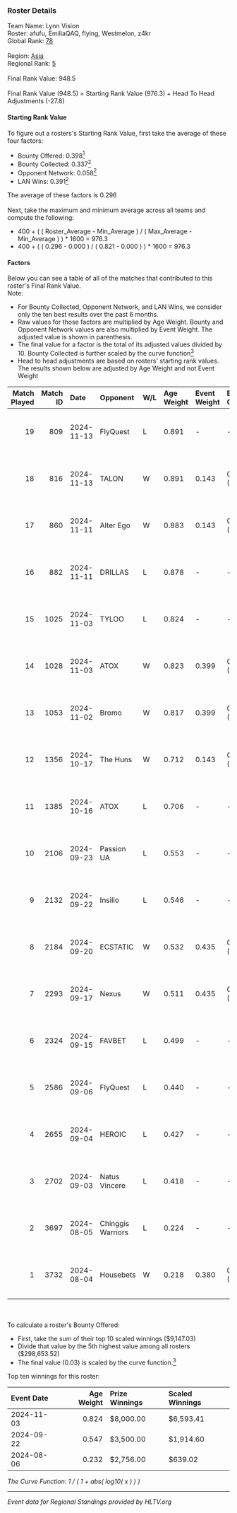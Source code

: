 ### Roster Details<br />
Team Name: Lynn Vision<br />
Roster: afufu, EmiliaQAQ, flying, Westmelon, z4kr<br />
Global Rank: [78](../../standings_global_2024_12_31.md)<br />
<br />
Region: [Asia]( ../../standings_asia_2024_12_31.md)<br />
Regional Rank: [5]( ../../standings_asia_2024_12_31.md)<br />
<br />
Final Rank Value:  948.5<br />
<br />
Final Rank Value (948.5) = Starting Rank Value (976.3) + Head To Head Adjustments (-27.8)<br />

#### Starting Rank Value<br />
To figure out a rosters's Starting Rank Value, first take the average of these four factors:<br />
- Bounty Offered: 0.398[<sup>1</sup>](#table2)
- Bounty Collected: 0.337[<sup>2</sup>](#table1)
- Opponent Network: 0.058[<sup>2</sup>](#table1)
- LAN Wins: 0.391[<sup>2</sup>](#table1)

The average of these factors is 0.296<br />
<br />
Next, take the maximum and minimum average across all teams and compute the following:<br />
- 400 + ( ( Roster_Average - Min_Average ) / ( Max_Average - Min_Average ) ) * 1600 = 976.3
- 400 + ( ( 0.296 - 0.000 ) / ( 0.821 - 0.000 ) ) * 1600 = 976.3


#### Factors<br />
Below you can see a table of all of the matches that contributed to this roster's Final Rank Value.<br />
Note:<br />

- For Bounty Collected, Opponent Network, and LAN Wins, we consider only the ten best results over the past 6 months.
- Raw values for those factors are multiplied by Age Weight. Bounty and Opponent Network values are also multiplied by Event Weight. The adjusted value is shown in parenthesis.
- The final value for a factor is the total of its adjusted values divided by 10. Bounty Collected is further scaled by the curve function[<sup>3</sup>](#curveFunction)
- Head to head adjustments are based on rosters' starting rank values. The results shown below are adjusted by Age Weight and not Event Weight
<span id="table1"></span><br />


| Match Played | Match ID | Date       | Opponent          | W/L | Age Weight | Event Weight | Bounty Collected | Opponent Network | LAN Wins  | H2H Adj. | Roster                                    |
| -: | -: | :- | :- | :- | :- | :- | :- | :- | :- | -: | :- |
|           19 |      809 | 2024-11-13 | FlyQuest          | L   | 0.891      | -            | -                | -                | -         |    -3.06 | afufu, EmiliaQAQ, flying, Westmelon, z4kr |
|           18 |      816 | 2024-11-13 | TALON             | W   | 0.891      | 0.143        | 0.000 (0.000)    | 0.178 (0.023)    | 1 (0.891) |     4.38 | afufu, EmiliaQAQ, flying, Westmelon, z4kr |
|           17 |      860 | 2024-11-11 | Alter Ego         | W   | 0.883      | 0.143        | 0.000 (0.000)    | 0.102 (0.013)    | 1 (0.883) |     2.77 | afufu, EmiliaQAQ, flying, Westmelon, z4kr |
|           16 |      882 | 2024-11-11 | DRILLAS           | L   | 0.878      | -            | -                | -                | -         |   -16.51 | afufu, EmiliaQAQ, flying, Westmelon, z4kr |
|           15 |     1025 | 2024-11-03 | TYLOO             | L   | 0.824      | -            | -                | -                | -         |   -14.55 | afufu, EmiliaQAQ, flying, Westmelon, z4kr |
|           14 |     1028 | 2024-11-03 | ATOX              | W   | 0.823      | 0.399        | 0.020 (0.006)    | 0.122 (0.040)    | 1 (0.823) |     6.78 | afufu, EmiliaQAQ, flying, Westmelon, z4kr |
|           13 |     1053 | 2024-11-02 | Bromo             | W   | 0.817      | 0.399        | 0.008 (0.003)    | 0.146 (0.048)    | 1 (0.817) |     4.86 | afufu, EmiliaQAQ, flying, Westmelon, z4kr |
|           12 |     1356 | 2024-10-17 | The Huns          | W   | 0.712      | 0.143        | 0.048 (0.005)    | 0.347 (0.035)    | 0 (0.000) |    12.34 | afufu, EmiliaQAQ, flying, Westmelon, z4kr |
|           11 |     1385 | 2024-10-16 | ATOX              | L   | 0.706      | -            | -                | -                | -         |   -16.11 | afufu, EmiliaQAQ, flying, Westmelon, z4kr |
|           10 |     2106 | 2024-09-23 | Passion UA        | L   | 0.553      | -            | -                | -                | -         |    -5.17 | afufu, EmiliaQAQ, flying, Westmelon, z4kr |
|            9 |     2132 | 2024-09-22 | Insilio           | L   | 0.546      | -            | -                | -                | -         |   -10.88 | afufu, EmiliaQAQ, flying, Westmelon, z4kr |
|            8 |     2184 | 2024-09-20 | ECSTATIC          | W   | 0.532      | 0.435        | 0.067 (0.015)    | 1.000 (0.231)    | 0 (0.000) |     8.40 | afufu, EmiliaQAQ, flying, Westmelon, z4kr |
|            7 |     2293 | 2024-09-17 | Nexus             | W   | 0.511      | 0.435        | 0.350 (0.078)    | 0.807 (0.179)    | 0 (0.000) |    14.51 | afufu, EmiliaQAQ, flying, Westmelon, z4kr |
|            6 |     2324 | 2024-09-15 | FAVBET            | L   | 0.499      | -            | -                | -                | -         |    -8.68 | afufu, EmiliaQAQ, flying, Westmelon, z4kr |
|            5 |     2586 | 2024-09-06 | FlyQuest          | L   | 0.440      | -            | -                | -                | -         |    -1.80 | afufu, EmiliaQAQ, flying, Westmelon, z4kr |
|            4 |     2655 | 2024-09-04 | HEROIC            | L   | 0.427      | -            | -                | -                | -         |    -0.21 | afufu, EmiliaQAQ, flying, Westmelon, z4kr |
|            3 |     2702 | 2024-09-03 | Natus Vincere     | L   | 0.418      | -            | -                | -                | -         |    -0.14 | afufu, EmiliaQAQ, flying, Westmelon, z4kr |
|            2 |     3697 | 2024-08-05 | Chinggis Warriors | L   | 0.224      | -            | -                | -                | -         |    -5.71 | afufu, EmiliaQAQ, flying, Westmelon, z4kr |
|            1 |     3732 | 2024-08-04 | Housebets         | W   | 0.218      | 0.380        | 0.003 (0.000)    | 0.098 (0.008)    | 1 (0.218) |     1.00 | afufu, EmiliaQAQ, flying, Westmelon, z4kr |

<br />
<span id="table2"></span><br />
To calculate a roster's Bounty Offered:<br />

- First, take the sum of their top 10 scaled winnings ($9,147.03)
- Divide that value by the 5th highest value among all rosters ($298,653.52)
- The final value (0.03) is scaled by the curve function.[<sup>3</sup>](#curveFunction)

Top ten winnings for this roster:<br />

| Event Date | Age Weight | Prize Winnings | Scaled Winnings |
| :- | -: | :- | :- |
| 2024-11-03 |      0.824 | $8,000.00      | $6,593.41       |
| 2024-09-22 |      0.547 | $3,500.00      | $1,914.60       |
| 2024-08-06 |      0.232 | $2,756.00      | $639.02         |


<span id="curveFunction"></span>_The Curve Function: 1 / ( 1 + abs( log10( x ) ) )_<br />

---
_Event data for Regional Standings provided by HLTV.org_<br />
